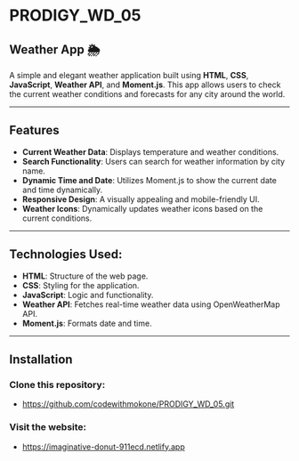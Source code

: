 # PRODIGY_WD_05

## Weather App 🌦️

A simple and elegant weather application built using **HTML**, **CSS**, **JavaScript**, **Weather API**, and **Moment.js**. This app allows users to check the current weather conditions and forecasts for any city around the world.

---

## Features

- **Current Weather Data**: Displays temperature and weather conditions.
- **Search Functionality**: Users can search for weather information by city name.
- **Dynamic Time and Date**: Utilizes Moment.js to show the current date and time dynamically.
- **Responsive Design**: A visually appealing and mobile-friendly UI.
- **Weather Icons**: Dynamically updates weather icons based on the current conditions.

---

## Technologies Used:
- **HTML**: Structure of the web page.
- **CSS**: Styling for the application.
- **JavaScript**: Logic and functionality.
- **Weather API**: Fetches real-time weather data using OpenWeatherMap API.
- **Moment.js**: Formats date and time.

---

## Installation

### Clone this repository:
- https://github.com/codewithmokone/PRODIGY_WD_05.git 

### Visit the website:
- https://imaginative-donut-911ecd.netlify.app
